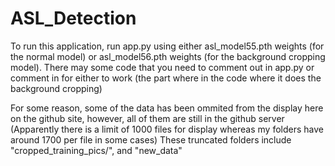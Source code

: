 # ASL_Detection

To run this application, run app.py using either asl_model55.pth weights (for the normal model) or asl_model56.pth weights (for the background cropping model). There may some code that you need to comment out in app.py or comment in for either to work (the part where in the code where it does the background cropping)

For some reason, some of the data has been ommited from the display here on the github site, however, all of them are still in the github server (Apparently there is a limit of 1000 files for display whereas my folders have around 1700 per file in some cases)
These truncated folders include "cropped_training_pics/", and "new_data"
